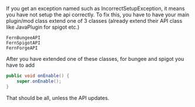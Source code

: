 If you get an exception named such as IncorrectSetupException, it means you have not setup the api correctly.
To fix this, you have to have your main plugin/mod class extend one of 3 classes (already extend their API class like JavaPlugin for spigot etc.)
```
FernBungeeAPI
FernSpigotAPI
FernForgeAPI
```
After you have extended one of these classes, for bungee and spigot you have to add 
```java
public void onEnable() {
    super.onEnable();
}
```
That should be all, unless the API updates.